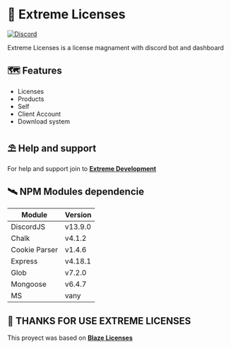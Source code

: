 # 🎢 Extreme Licenses

[![Discord](https://img.shields.io/discord/907469832625193001?label=&logo=discord&logoColor=ffffff&color=7389D8&labelColor=6A7EC2)](https://discord.gg/wb95PtdJqf)

Extreme Licenses is a license magnament with discord bot and dashboard

## 🗺 Features

- Licenses
- Products
- Self
- Client Account
- Download system

## ⛱ Help and support

For help and support join to [**Extreme Development**](https://discord.gg/wb95PtdJqf)

## 🛰 NPM Modules dependencie

| Module         | Version                            |
|----------------|------------------------------------|
| DiscordJS      | v13.9.0                            |
| Chalk          | v4.1.2                             |
| Cookie Parser  | v1.4.6                             |
| Express        | v4.18.1                            |
| Glob           | v7.2.0                             |
| Mongoose       | v6.4.7                             |
| MS             | vany                               |

## 🥳 THANKS FOR USE EXTREME LICENSES
This proyect was based on [**Blaze Licenses**](https://github.com/DevJhoan/BlazeLicenses)